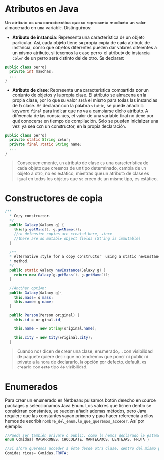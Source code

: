 # Atributos en Java

Un atributo es una característica que se representa mediante un valor almacenado en una variable. Distinguimos:
+ **Atributo de instancia**: Representa una característica de un objeto particular. Así, cada objeto tiene su propia copia de cada atributo de instancia, con lo que objetos diferentes pueden dar valores diferentes a un mismo atributo, si tenemos la clase perro, el atributo de instancia `color` de un perro será distinto del de otro. Se declaran:
~~~Java
public class perro{
  private int manchas;
  ...
}
~~~

+ **Atributo de clase**: Representa una característica compartida por un conjunto de objetos y la propia clase. El atributo se almacena en la propia clase, por lo que su valor será el mismo para todas las instancias de la clase. Se declaran con la palabra `static`, se puede añadir la keyword `final` para indicar que no va a cambiarse dicho atributo. A diferencia de las constantes, el valor de una variable final no tiene por qué conocerse en tiempo de compilación. Solo se pueden inicializar una vez, ya sea con un constructor, en la propia declaración.
~~~Java
public class perro{
  private static String color;
  private final static String name;
  ...
}
~~~
> Consecuentemente, un atributo de clase es una característica de cada objeto que creemos de un tipo determinado, cambia de un objeto a otro, no es estático, mientras que un atributo de clase es igual en todos los objetos que se creen de un mismo tipo, es estático.

# Constructores de copia
~~~Java
/**
  * Copy constructor.
  */
  public Galaxy(Galaxy g) {
    this(g.getMass(), g.getName());
    //no defensive copies are created here, since
    //there are no mutable object fields (String is immutable)
  }

  /**
  * Alternative style for a copy constructor, using a static newInstance
  * method.
  */
  public static Galaxy newInstance(Galaxy g) {
    return new Galaxy(g.getMass(), g.getName());
  }

  //Another option:
  public Galaxy(Galaxy g){
    this.mass= g.mass;
    this.name= g.name;
  }

  public Person(Person original) {
    this.id = original.id;

    this.name = new String(original.name);

    this.city = new City(original.city);
  }
  ~~~

  >Cuando nos dicen de crear una clase, enumerado,... con visibilidad de paquete quiere decir que no tendremos que poner ni public ni private a la hora de declararlo, la opción por defecto, default, es crearlo con este tipo de visibilidad.

  # Enumerados
  Para crear un enumerado en Netbeans pulsamos botón derecho en source packages y seleccionamos Java Enum. Los valores que tienen dentro se consideran constantes, se pueden añadir además métodos, pero Java requiere que las constantes vayan primero y para hacer referencia a ellos hemos de escribir `nombre_del_enum.lo_que_queremos_acceder`. Así por ejemplo:
  ~~~Java
  //Puede ser también private o public, como lo hemos declarado le estamos dando visibilidad de paquete.
  enum Comidas{ MACARRONES, CHOCOLATE, MANTECADOS, LENTEJAS, FRUTA }

  //Si ahora queremos acceder a éste desde otra clase, dentro del mismo paquete:
  Comidas ricas= Comidas.FRUTA;
  ~~~
